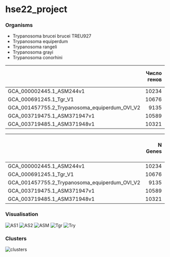 # hse22_project

### Organisms
- Trypanosoma brucei brucei TREU927
- Trypanosoma equiperdum
- Trypanosoma rangeli
- Trypanosoma grayi
- Trypanosoma conorhini

|                                               |   Число генов |   Длина генома |   Длина покрытия экзонами |   Доля покрытия экзонами |
|:----------------------------------------------|--------------:|---------------:|--------------------------:|-------------------------:|
| GCA_000002445.1_ASM244v1                      |         10234 |       26075494 |                  13239627 |                       51 |
| GCA_000691245.1_Tgr_V1                        |         10676 |       20934132 |                  13834048 |                       66 |
| GCA_001457755.2_Trypanosoma_equiperdum_OVI_V2 |          9135 |       26228029 |                  13084295 |                       50 |
| GCA_003719475.1_ASM371947v1                   |         10589 |       21157315 |                  13594502 |                       64 |
| GCA_003719485.1_ASM371948v1                   |         10321 |       21334213 |                  14229241 |                       67 |

|                                               |   N Genes |   Gene length |   Exons length |   Incidence of exons |   zh-score > 500 |   Whole length |   N of predicted Z-DNA |
|:----------------------------------------------|--------------:|---------------:|--------------------------:|-------------------------:|-------------------------------------:|-----------------------:|---------------------------------:|
| GCA_000002445.1_ASM244v1                      |         10234 |       26075494 |                  13239627 |                       51 |                                 4743 |                  50502 |                          1064672 |
| GCA_000691245.1_Tgr_V1                        |         10676 |       20934132 |                  13834048 |                       66 |                                 4743 |                  50502 |                          1064672 |
| GCA_001457755.2_Trypanosoma_equiperdum_OVI_V2 |          9135 |       26228029 |                  13084295 |                       50 |                                 4743 |                  50502 |                          1064672 |
| GCA_003719475.1_ASM371947v1                   |         10589 |       21157315 |                  13594502 |                       64 |                                 4743 |                  50502 |                          1064672 |
| GCA_003719485.1_ASM371948v1                   |         10321 |       21334213 |                  14229241 |                       67 |                                 4743 |                  50502 |                          1064672 |

### Visualisation
![AS1](https://user-images.githubusercontent.com/55647212/174354700-1771a9ce-443b-4e33-bbec-089fb3f8d883.png)
![AS2](https://user-images.githubusercontent.com/55647212/174354712-03942ed1-b9f5-40bf-8e88-b37a67162807.png)
![ASM](https://user-images.githubusercontent.com/55647212/174354720-49bed55f-e2c8-4f38-8671-3847c1ed7582.png)
![Tgr](https://user-images.githubusercontent.com/55647212/174354723-c994fd44-0cf7-4860-96b7-56fec01e49a1.png)
![Try](https://user-images.githubusercontent.com/55647212/174354730-7518047c-46fc-4265-8d39-06c040aff1a0.png)
### Clusters
![clusters](https://user-images.githubusercontent.com/55647212/174355228-c11876fa-ba6e-414d-bd20-02efab974bdb.png)
